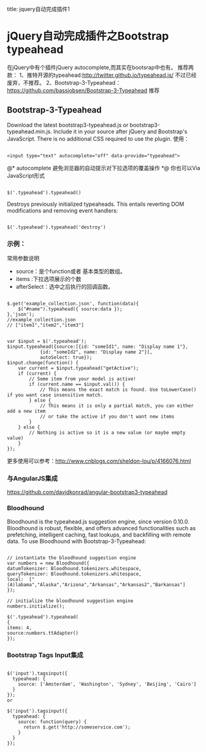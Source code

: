 title: jquery自动完成插件1 

#  jQuery自动完成插件之Bootstrap typeahead 
在jQuery中有个插件jQuery autocomplete,而其实在bootsrap中也有。
推荐两款：
1、推特开源的typeahead:http://twitter.github.io/typeahead.js/ 不过已经废弃，不推荐。
2、Bootstrap-3-Typeahead：https://github.com/bassjobsen/Bootstrap-3-Typeahead 推荐
##  Bootstrap-3-Typeahead 
Download the latest bootstrap3-typeahead.js or bootstrap3-typeahead.min.js.
Include it in your source after jQuery and Bootstrap's JavaScript.
There is no additional CSS required to use the plugin. 
使用：
```

<input type="text" autocomplete="off" data-provide="typeahead">

```
@* autocomplete 避免浏览器的自动提示对下拉选项的覆盖操作 *@
你也可以Via JavaScript形式
```

$('.typeahead').typeahead()

```
Destroys previously initialized typeaheads. This entails reverting DOM modifications and removing event handlers:
```

$('.typeahead').typeahead('destroy')

```
###  示例： 
常用参数说明
  * source：是个function或者 基本类型的数组。
  * items :下拉选项展示的个数
  * afterSelect：选中之后执行的回调函数。

```

$.get('example_collection.json', function(data){
    $("#name").typeahead({ source:data });
},'json');
//example_collection.json
// ["item1","item2","item3"]

```
```

var $input = $('.typeahead');
$input.typeahead({source:[{id: "someId1", name: "Display name 1"}, 
            {id: "someId2", name: "Display name 2"}], 
            autoSelect: true}); 
$input.change(function() {
    var current = $input.typeahead("getActive");
    if (current) {
        // Some item from your model is active!
        if (current.name == $input.val()) {
            // This means the exact match is found. Use toLowerCase() if you want case insensitive match.
        } else {
            // This means it is only a partial match, you can either add a new item 
            // or take the active if you don't want new items
        }
    } else {
        // Nothing is active so it is a new value (or maybe empty value)
    }
});

```

更多使用可以参考：http://www.cnblogs.com/sheldon-lou/p/4166076.html
###  与AngularJS集成 
https://github.com/davidkonrad/angular-bootstrap3-typeahead
###  Bloodhound 
Bloodhound is the typeahead.js suggestion engine, since version 0.10.0. Bloodhound is robust, flexible, and offers advanced functionalities such as prefetching, intelligent caching, fast lookups, and backfilling with remote data. To use Bloodhound with Bootstrap-3-Typeahead:
```

// instantiate the bloodhound suggestion engine
var numbers = new Bloodhound({
datumTokenizer: Bloodhound.tokenizers.whitespace,
queryTokenizer: Bloodhound.tokenizers.whitespace,
local:  ["(A)labama","Alaska","Arizona","Arkansas","Arkansas2","Barkansas"]
});

// initialize the bloodhound suggestion engine
numbers.initialize();

$('.typeahead').typeahead(
{
items: 4,
source:numbers.ttAdapter()  
});

```
###  Bootstrap Tags Input集成 
```

$('input').tagsinput({
  typeahead: {
    source: ['Amsterdam', 'Washington', 'Sydney', 'Beijing', 'Cairo']
  }
});
or

$('input').tagsinput({
  typeahead: {                  
    source: function(query) {
      return $.get('http://someservice.com');
    }
  }
});

```